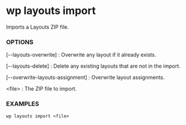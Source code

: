 # wp layouts import

Imports a Layouts ZIP file.

### OPTIONS

[\--layouts-overwrite]
: Overwrite any layout if it already exists.

[\--layouts-delete]
: Delete any existing layouts that are not in the import.

[\--overwrite-layouts-assignment]
: Overwrite layout assignments.

&lt;file&gt;
: The ZIP file to import.

### EXAMPLES

    wp layouts import <file>

